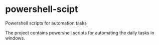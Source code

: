 # powershell-scipt
Powershell scripts for automation tasks

The project contains powershell scripts for automating the daily tasks in windows.
